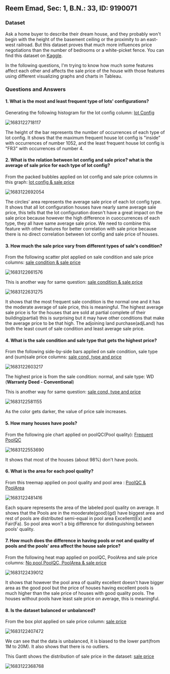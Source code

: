 ## Reem Emad, Sec: 1, B.N.: 33, ID: 9190071

### Dataset

Ask a home buyer to describe their dream house, and they probably won't begin with the height of the basement ceiling or the proximity to an east-west railroad.
But this dataset proves that much more influences price negotiations than the number of bedrooms or a white-picket fence.
You can find this dataset on [Kaggle](https://www.kaggle.com/c/house-prices-advanced-regression-techniques/data).

In the following questions, I'm trying to know how much some features affect each other and affects the sale price of the house with those features using different visualizing graphs and charts in Tableau.

### Questions and Answers

#### 1. What is the most and least frequent type of lots' configurations?

Generating the following histogram for the lot config column: [lot Config](https://public.tableau.com/views/DSAssignment2_16827735237740/Sheet1?:language=en-US&publish=yes&:display_count=n&:origin=viz_share_link)

![1683122718117](image/ReemEmad_DS_assignment2/1683122718117.png)

The height of the bar represents the number of occurrences of each type of lot config. It shows that the maximum frequent house lot config is "inside" with occurrences of number 1052, and the least frequent house lot config is "FR3" with occurrences of number 4.

#### 2. What is the relation between lot config and sale price? what is the average of sale price for each type of lot config?

From the packed bubbles applied on lot config and sale price columns in this graph: [lot config &amp; sale price](https://public.tableau.com/shared/TQDT3HQ4H?:display_count=n&:origin=viz_share_link)

![1683122692054](image/ReemEmad_DS_assignment2/1683122692054.png)

The circles' area represents the average sale price of each lot config type. It shows that all lot configuration houses have nearly same average sale price, this tells that the lot configuration doesn't have a great impact on the sale price because however the high difference in cuoccurrences of each type, they all have same average sale price. We need to combine this feature with other features for better correlation with sale price because there is no direct correlation between lot config and sale price of houses.

#### 3. How much the sale price vary from different types of sale's condition?

From the following scatter plot applied on sale condition and sale price columns: [sale condition &amp; sale price](https://public.tableau.com/views/DSAssignment2Q3/Sheet3?:language=en-US&publish=yes&:display_count=n&:origin=viz_share_link)

![1683122661576](image/ReemEmad_DS_assignment2/1683122661576.png)

This is another way for same question: [sale condition &amp; sale price](https://public.tableau.com/views/DSAssignment2Q3anotherway/Sheet3__?:language=en-US&publish=yes&:display_count=n&:origin=viz_share_link)

![1683122631275](image/ReemEmad_DS_assignment2/1683122631275.png)

It shows that the most frequent sale condition is the normal one and it has the moderate average of sale price, this is meaningful. The highest average sale price is for the houses that are sold at partial complete of their building(partial) this is surprising but it may have other conditions that make the average price to be that high. The adjoining land purchase(adjLand) has both the least count of sale condition and least average sale price.

#### 4. What is the sale condition and sale type that gets the highest price?

From the following side-by-side bars applied on sale condition, sale type and (sum)sale price columns: [sale cond, type and price](https://public.tableau.com/views/DSAssignment2Q3anotherway/Sheet8?:language=en-US&publish=yes&:display_count=n&:origin=viz_share_link)

![1683122603217](image/ReemEmad_DS_assignment2/1683122603217.png)

The highest price is from the sale condition: normal, and sale type: WD (**Warranty Deed - Conventional**)

This is another way for same question: [sale cond, type and price](https://public.tableau.com/views/DSAssignment2Q3anotherway/Sheet82?:language=en-US&publish=yes&:display_count=n&:origin=viz_share_link)

![1683122581155](image/ReemEmad_DS_assignment2/1683122581155.png)

As the color gets darker, the value of price sale increases.

#### 5. How many houses have pools?

From the following pie chart applied on poolQC(Pool quality): [Frequent PoolQC](https://public.tableau.com/views/DSAssignment2Q4/Sheet5?:language=en-US&publish=yes&:display_count=n&:origin=viz_share_link)

![1683122553690](image/ReemEmad_DS_assignment2/1683122553690.png)

It shows that most of the houses (about 98%) don't have pools.

#### 6. What is the area for each pool quality?

From this treemap applied on pool quality and pool area : [PoolQC &amp; PoolArea](https://public.tableau.com/views/DSAssignment2Q5/Sheet6?:language=en-US&publish=yes&:display_count=n&:origin=viz_share_link)

![1683122481416](image/ReemEmad_DS_assignment2/1683122481416.png)

Each square represents the area of the labeled pool quality on average. It shows that the Pools are in the mooderate(good)(gd) have biggest area and rest of pools are distributed semi-equal in pool area Excellent(Ex) and Fair(Fa). So pool area won't a big difference for distinguishing between pools' quality.

#### 7. How much does the difference in having pools or not and quality of pools and the pools' area affect the house sale price?

From the following heat map applied on poolQC, PoolArea and sale price columns: [No pool,PoolQC, PoolArea &amp; sale price](https://public.tableau.com/views/DSAssignment2Q6/Sheet7?:language=en-US&publish=yes&:display_count=n&:origin=viz_share_link)

![1683122439012](image/ReemEmad_DS_assignment2/1683122439012.png)

It shows that however the pool area of quality excellent doesn't have bigger area as the good pool but the price of houses having excellent pools is much higher than the sale price of houses with good quality pools. The houses without pools have least sale price on average, this is meaningful.

#### 8. Is the dataset balanced or unbalanced?

From the box plot applied on sale price column: [sale price](https://public.tableau.com/views/DSAssignment2Q3anotherway/Sheet103?:language=en-US&publish=yes&:display_count=n&:origin=viz_share_link)

![1683122407472](image/ReemEmad_DS_assignment2/1683122407472.png)

We can see that the data is unbalanced, it is biased to the lower part(from 1M to 20M). It also shows that there is no outliers.

This Gantt shows the distribution of sale price in the dataset: [sale price](https://public.tableau.com/views/DSAssignment2Q3anotherway/Sheet10?:language=en-US&publish=yes&:display_count=n&:origin=viz_share_link)

![1683122368768](image/ReemEmad_DS_assignment2/1683122368768.png)
